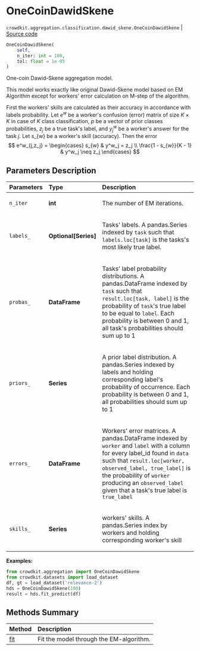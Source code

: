 # OneCoinDawidSkene
`crowdkit.aggregation.classification.dawid_skene.OneCoinDawidSkene` | [Source code](https://github.com/Toloka/crowd-kit/blob/v1.1.0/crowdkit/aggregation/classification/dawid_skene.py#L221)

```python
OneCoinDawidSkene(
    self,
    n_iter: int = 100,
    tol: float = 1e-05
)
```

One-coin Dawid-Skene aggregation model.


This model works exactly like original Dawid-Skene model based on EM Algorithm except for workers' error calculation
on M-step of the algorithm.

First the workers' skills are calculated as their accuracy in accordance with labels probability.
Let $e^w$ be a worker's confusion (error) matrix of size $K \times K$ in case of $K$ class classification,
$p$ be a vector of prior classes probabilities, $z_j$ be a true task's label, and $y^w_j$ be a worker's
answer for the task $j$. Let s_{w} be a worker's skill (accuracy). Then the error
$$
e^w_{j,z_j}  = \begin{cases}
    s_{w} & y^w_j = z_j \\
    \frac{1 - s_{w}}{K - 1} & y^w_j \neq z_j
\end{cases}
$$

## Parameters Description

| Parameters | Type | Description |
| :----------| :----| :-----------|
`n_iter`|**int**|<p>The number of EM iterations.</p>
`labels_`|**Optional\[Series\]**|<p>Tasks&#x27; labels. A pandas.Series indexed by `task` such that `labels.loc[task]` is the tasks&#x27;s most likely true label.</p>
`probas_`|**DataFrame**|<p>Tasks&#x27; label probability distributions. A pandas.DataFrame indexed by `task` such that `result.loc[task, label]` is the probability of `task`&#x27;s true label to be equal to `label`. Each probability is between 0 and 1, all task&#x27;s probabilities should sum up to 1</p>
`priors_`|**Series**|<p>A prior label distribution. A pandas.Series indexed by labels and holding corresponding label&#x27;s probability of occurrence. Each probability is between 0 and 1, all probabilities should sum up to 1</p>
`errors_`|**DataFrame**|<p>Workers&#x27; error matrices. A pandas.DataFrame indexed by `worker` and `label` with a column for every label_id found in `data` such that `result.loc[worker, observed_label, true_label]` is the probability of `worker` producing an `observed_label` given that a task&#x27;s true label is `true_label`</p>
`skills_`|**Series**|<p>workers&#x27; skills. A pandas.Series index by workers and holding corresponding worker&#x27;s skill</p>

**Examples:**


```python
from crowdkit.aggregation import OneCoinDawidSkene
from crowdkit.datasets import load_dataset
df, gt = load_dataset('relevance-2')
hds = OneCoinDawidSkene(100)
result = hds.fit_predict(df)
```
## Methods Summary

| Method | Description |
| :------| :-----------|
[fit](crowdkit.aggregation.classification.dawid_skene.OneCoinDawidSkene.fit.md)| Fit the model through the EM-algorithm.
